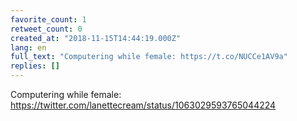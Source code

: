 ```yaml
---
favorite_count: 1
retweet_count: 0
created_at: "2018-11-15T14:44:19.000Z"
lang: en
full_text: "Computering while female: https://t.co/NUCCe1AV9a"
replies: []
---
```


Computering while female:
<https://twitter.com/lanettecream/status/1063029593765044224>
